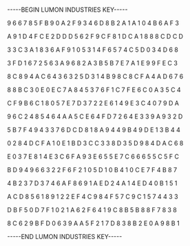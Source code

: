 # 

-----BEGIN LUMON INDUSTRIES KEY-----

9 6 6 7 8 5 F B 9 0 A 2 F 9 3 4 6 D 8 B 2 A 1 A 1 0 4 B 6 A F 3

A 9 1 D 4 F C E 2 D D D 5 6 2 F 9 C F 8 1 D C A 1 8 8 8 C D C D

3 3 C 3 A 1 8 3 6 A F 9 1 0 5 3 1 4 F 6 5 7 4 C 5 D 0 3 4 D 6 8

3 F D 1 6 7 2 5 6 3 A 9 6 8 2 A 3 B 5 B 7 E 7 A 1 E 9 9 F E C 3

8 C 8 9 4 A C 6 4 3 6 3 2 5 D 3 1 4 B 9 8 C 8 C F A 4 A D 6 7 6

8 8 B C 3 0 E 0 E C 7 A 8 4 5 3 7 6 F 1 C 7 F E 6 C 0 A 3 5 C 4

C F 9 B 6 C 1 8 0 5 7 E 7 D 3 7 2 2 E 6 1 4 9 E 3 C 4 0 7 9 D A

9 6 C 2 4 8 5 4 6 4 A A 5 C E 6 4 F D 7 2 6 4 E 3 3 9 A 9 3 2 D

5 B 7 F 4 9 4 3 3 7 6 D C D 8 1 8 A 9 4 4 9 B 4 9 D E 1 3 B 4 4

0 2 8 4 D C F A 1 0 E 1 B D 3 C C 3 3 8 D 3 5 D 9 8 4 D A C 6 8

E 0 3 7 E 8 1 4 E 3 C 6 F A 9 3 E 6 5 5 E 7 C 6 6 6 5 5 C 5 F C

B D 9 4 9 6 6 3 2 2 F 6 F 2 1 0 5 D 1 0 B 4 1 0 C E 7 F 4 B 8 7

4 B 2 3 7 D 3 7 4 6 A F 8 6 9 1 A E D 2 4 A 1 4 E D 4 0 B 1 5 1

A C D 8 5 6 1 8 9 1 2 2 E F 4 C 9 8 4 F 5 7 C 9 C 1 5 7 4 4 3 3

D B F 5 0 D 7 F 1 0 2 1 A 6 2 F 6 4 1 9 C 8 B 5 B 8 8 F 7 8 3 8

8 C 6 2 9 B F D 0 6 3 9 A A 5 F 2 1 7 D 8 3 8 B 2 E 0 A 9 8 B 1

-----END LUMON INDUSTRIES KEY-----

